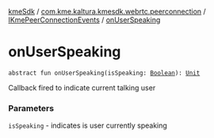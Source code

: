 [kmeSdk](../../index.md) / [com.kme.kaltura.kmesdk.webrtc.peerconnection](../index.md) / [IKmePeerConnectionEvents](index.md) / [onUserSpeaking](./on-user-speaking.md)

# onUserSpeaking

`abstract fun onUserSpeaking(isSpeaking: `[`Boolean`](https://kotlinlang.org/api/latest/jvm/stdlib/kotlin/-boolean/index.html)`): `[`Unit`](https://kotlinlang.org/api/latest/jvm/stdlib/kotlin/-unit/index.html)

Callback fired to indicate current talking user

### Parameters

`isSpeaking` - indicates is user currently speaking